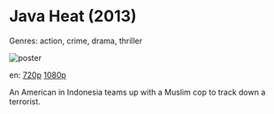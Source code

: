 # Java Heat (2013)

Genres: action, crime, drama, thriller

![poster](http://image.tmdb.org/t/p/w500/cavBAymYCPl7clbnN2pCKkaB6a8.jpg)

en:
  [720p](magnet:?xt=urn:btih:5012E46D5511ED30D385A6AC1963DA06F1C044D0&tr=udp://glotorrents.pw:6969/announce&tr=udp://tracker.opentrackr.org:1337/announce&tr=udp://torrent.gresille.org:80/announce&tr=udp://tracker.openbittorrent.com:80&tr=udp://tracker.coppersurfer.tk:6969&tr=udp://tracker.leechers-paradise.org:6969&tr=udp://p4p.arenabg.ch:1337&tr=udp://tracker.internetwarriors.net:1337)
  [1080p](magnet:?xt=urn:btih:EEB43080DA0CACB9947B21D4D33A370F22ED260D&tr=udp://glotorrents.pw:6969/announce&tr=udp://tracker.opentrackr.org:1337/announce&tr=udp://torrent.gresille.org:80/announce&tr=udp://tracker.openbittorrent.com:80&tr=udp://tracker.coppersurfer.tk:6969&tr=udp://tracker.leechers-paradise.org:6969&tr=udp://p4p.arenabg.ch:1337&tr=udp://tracker.internetwarriors.net:1337)
  


An American in Indonesia teams up with a Muslim cop to track down a terrorist.